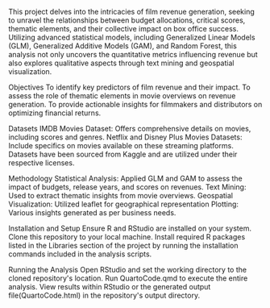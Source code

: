 This project delves into the intricacies of film revenue generation, seeking to unravel the relationships between budget allocations, critical scores, thematic elements, and their collective impact on box office success. Utilizing advanced statistical models, including Generalized Linear Models (GLM), Generalized Additive Models (GAM), and Random Forest, this analysis not only uncovers the quantitative metrics influencing revenue but also explores qualitative aspects through text mining and geospatial visualization.

Objectives
To identify key predictors of film revenue and their impact.
To assess the role of thematic elements in movie overviews on revenue generation.
To provide actionable insights for filmmakers and distributors on optimizing financial returns.

Datasets
IMDB Movies Dataset: Offers comprehensive details on movies, including scores and genres.
Netflix and Disney Plus Movies Datasets: Include specifics on movies available on these streaming platforms.
Datasets have been sourced from Kaggle and are utilized under their respective licenses.

Methodology
Statistical Analysis: Applied GLM and GAM to assess the impact of budgets, release years, and scores on revenues.
Text Mining: Used to extract thematic insights from movie overviews.
Geospatial Visualization: Utilized leaflet for geographical representation
Plotting: Various insights generated as per business needs.

Installation and Setup
Ensure R and RStudio are installed on your system. Clone this repository to your local machine. Install required R packages listed in the Libraries section of the project by running the installation commands included in the analysis scripts.

Running the Analysis
Open RStudio and set the working directory to the cloned repository's location.
Run  QuartoCode.qmd to execute the entire analysis.
View results within RStudio or the generated output file(QuartoCode.html) in the repository's output directory.
